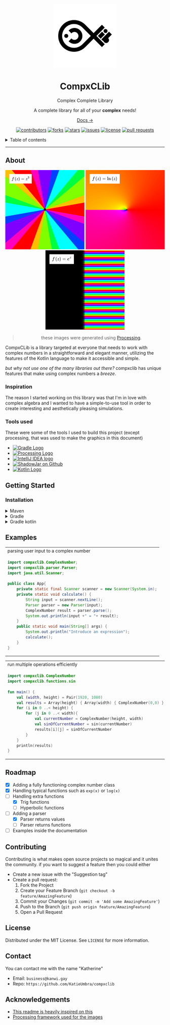 <div id="top"></div>

<div align=center>
<img src="https://github.com/KanwiNeko/compxclib/blob/main/assets/Repo%20Icon.png?raw=true" alt="Repository Icon" width="200">
<h1> <b>CompxCLib</b> </h1>
Complex Complete Library
<br/>
<!-- Description  -->

A complete library for all of your <b>complex</b> needs!

<a href="https://docs.kanwi.gay/">Docs →</a>
<br/>

[![contributors][Contributors]][Contributors-url]
[![forks][Forks]][Forks-url]
[![stars][Stars]][Stars-url]
[![issues][Issues]][Issues-url]
[![license][License]][License-url]
[![pull requests][PullRequests]][PullRequests-url]

</div>

<details>
    <summary>Table of contents</summary>
        <ol>
            <li><a href="#About">About</a></li>
                <ul>
                    <li><a href="#Inspiration">Inspiration</a></li>
                    <li><a href="#Tools used">Tools used</a></li>
                </ul>
            <li><a href="#Getting Started">Getting Started</a></li>
                <ul>
                    <li><a href="#Prerequisites">Prerequisites</a></li>
                    <li><a href="#Installation">Installation</a></li>
                </ul>
            <li><a href="#Usage">Usage</a></li>
            <li><a href="#Roadmap">Roadmap</a></li>
            <li><a href="#Contributing">Contributing</a></li>
            <li><a href="#License">License</a></li>
            <li><a href="#Contact">Contact</a></li>
            <li><a href="#Acknowledgements">Acknowledgements</a></li>
        </ol>
</details>

---

## About


<div align="center">


<img src="https://raw.githubusercontent.com/KanwiNeko/compxclib/main/assets/examples/1.png" alt="Graph of a complex function" width="250">
<img src="https://raw.githubusercontent.com/KanwiNeko/compxclib/main/assets/examples/2.png" alt="Graph of a complex function" width="250">
<img src="https://raw.githubusercontent.com/KanwiNeko/compxclib/main/assets/examples/3.png" alt="Graph of a complex function" width="250">

> these images were generated using [Processing].

</div>

CompxCLib is a library targeted at everyone that needs to work with complex numbers in a straightforward and elegant manner, utilizing the features of the Kotlin language to make it accessible and simple.

*but why not use one of the many libraries out there?* compxclib has unique features that make using complex numbers a *breeze*.
### Inspiration
The reason I started working on this library was that I'm in love with complex algebra and I wanted to have a simple-to-use tool in order to create interesting and aesthetically pleasing simulations.
### Tools used
These were some of the tools I used to build this project (except processing, that was used to make the graphics in this document)

 - [![Gradle Logo][GradleIMG]][Gradle]
 - [![Processing Logo][ProcessingIMG]][Processing]
 - [![IntelliJ IDEA logo][IntelliJIMG]][Idea]
 - [![ShadowJar on Github][ShadowJarIMG]][ShadowJar]
 - [![Kotlin Logo][KotlinIMG]][Kotlin]

## Getting Started
### Installation

<details> <summary>Maven</summary>
<div align=center>
<table>
<tr><td>pom.xml</td></tr>
<tr><td align=left>

```xml
<dependency>
    <groupId>gay.kanwi</groupId>
    <artifactId>compxclib</artifactId>
    <version>v0.2-beta</version>
</dependency>
```
</tr>
</table></div>
</details>

<details> <summary>Gradle</summary>
<div align=center>
<table>
<tr><td>build.gradle</td></tr>
<tr><td align=left>

```gradle
dependencies {
    //other dependencies...
    implementation 'gay.kanwi:compxclib:v0.2-beta'
}
```

</tr>
</table></div>
</details>

<details> <summary>Gradle kotlin</summary>
<div align=center>
<table>
<tr><td>build.gradle.kts</td></tr>
<tr><td align=left>

```kotlin
dependencies {
    //other dependencies...
    implementation("gay.kanwi:compxclib:v0.2-beta")
}
```
</tr></table></div>
</details>

## Examples

<div align=center>

<table>
    <tr>
        <td>parsing user input to a complex number</td>
    </tr>
    <tr>
        <td align=left>
            
```java
import compxclib.ComplexNumber;
import compxclib.parser.Parser;
import java.util.Scanner;

public class App{
    private static final Scanner scanner = new Scanner(System.in);
    private static void calculate() {
        String input = scanner.nextLine();
        Parser parser = new Parser(input);
        ComplexNumber result = parser.parse();
        System.out.println(input +" = "+ result);
    }
    public static void main(String[] args) {
        System.out.println("Introduce an expression");
        calculate();
    }
}
```
</table>
    
<table>
    <tr>
        <td>run multiple operations efficiently</td>
    </tr>
    <tr>
        <td align=left>
            
```kotlin
import compxclib.ComplexNumber
import compxclib.functions.sin

fun main() {
    val (width, height) = Pair(1920, 1080)
    val results = Array(height) { Array(width) { ComplexNumber(0,0) } }
    for (i in 0 ..< height) {
        for (j in 0 ..< width){
            val currentNumber = ComplexNumber(height, width)
            val sinOfCurrentNumber = sin(currentNumber)
            results[i][j] = sinOfCurrentNumber
        }
    }
    println(results)
}

```
</table>

</div>   
    
## Roadmap

- [X] Adding a fully functioning complex number class
- [X] Handling typical functions such as `exp(x)` or `log(x)`
- [ ] Handling extra functions
    - [X] Trig functions
    - [ ] Hyperbolic functions
- [ ] Adding a parser
    - [x] Parser returns values
    - [ ] Parser returns functions
- [ ] Examples inside the documentation

## Contributing

Contributing is what makes open source projects so magical and it unites the community.
if you want to suggest a feature then you could either
- Create a new issue with the "Suggestion tag"
- Create a pull request:
  1. Fork the Project
  2. Create your Feature Branch (`git checkout -b feature/AmazingFeature`)
  3. Commit your Changes (`git commit -m 'Add some AmazingFeature'`)
  4. Push to the Branch (`git push origin feature/AmazingFeature`)
  5. Open a Pull Request



## License

Distributed under the MIT License. See `LICENSE` for more information.

## Contact

You can contact me with the name "Katherine" 
- Email: `business@kanwi.gay`
- Repo: `https://github.com/KatieUmbra/compxclib`
## Acknowledgements

- [This readme is heavily inspired on this][README-inspiration]
- [Processing framework used for the images][Processing]

<!-- LINKS AND IMAGES -->

[Contributors]: https://img.shields.io/github/contributors/KanwiNeKo/compxclib?color=blue&style=for-the-badge
[Forks]: https://img.shields.io/github/forks/kanwineko/compxclib?style=for-the-badge
[Stars]: https://img.shields.io/github/stars/kanwineko/compxclib?style=for-the-badge
[Issues]: https://img.shields.io/github/issues/kanwineko/compxclib?style=for-the-badge
[License]: https://img.shields.io/github/license/kanwineko/compxclib?style=for-the-badge
[PullRequests]: https://img.shields.io/github/issues-pr/kanwineko/compxclib?style=for-the-badge

[Contributors-url]: https://github.com/KanwiNeko/compxclib/graphs/contributors
[Forks-url]: https://github.com/KanwiNeko/compxclib/network/members
[Stars-url]: https://github.com/KanwiNeko/compxclib
[Issues-url]: https://github.com/KanwiNeko/compxclib/issues
[License-url]: https://mit-license.org/
[PullRequests-url]: https://github.com/KanwiNeko/compxclib/pulls

[README-inspiration]: https://github.com/othneildrew/Best-README-Template
[Gradle]: https://gradle.org/
[Processing]: https://processing.org/
[Idea]: https://www.jetbrains.com/idea/
[ShadowJar]: https://github.com/johnrengelman/shadow
[Kotlin]: https://kotlinlang.org/

[GradleIMG]: https://img.shields.io/static/v1?label=&message=Gradle&color=lightgray&logo=Gradle&style=flat-square
[ProcessingIMG]: https://img.shields.io/static/v1?label=&message=Processing&color=4d4d4d&logo=ProcessingFoundation&style=flat-square
[IntelliJIMG]: https://img.shields.io/static/v1?label=&message=IntelliJIDEA&color=000000&logo=IntelliJIDEA&style=flat-square
[ShadowJarIMG]: https://img.shields.io/static/v1?label=&message=ShadowJar&color=gray&logo=GitHub&style=flat-square
[KotlinIMG]:https://img.shields.io/static/v1?label=&message=Kotlin&color=FF3850&logo=kotlin&style=flat-square
